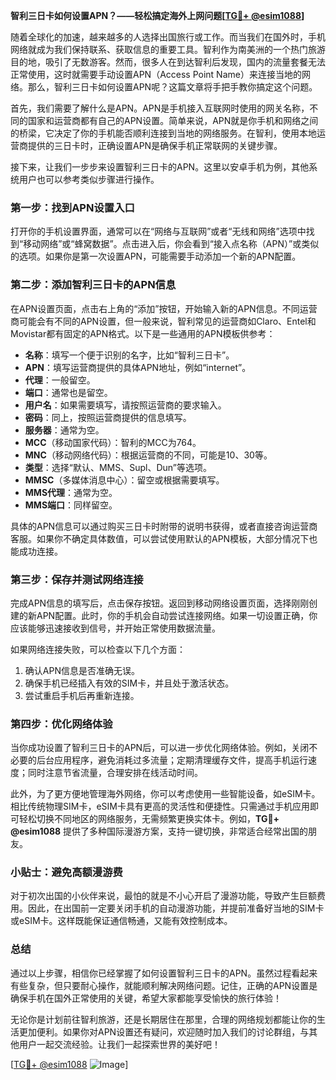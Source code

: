 **智利三日卡如何设置APN？——轻松搞定海外上网问题[[TG💪+ @esim1088](https://t.me/s/esim1088)]**

随着全球化的加速，越来越多的人选择出国旅行或工作。而当我们在国外时，手机网络就成为我们保持联系、获取信息的重要工具。智利作为南美洲的一个热门旅游目的地，吸引了无数游客。然而，很多人在到达智利后发现，国内的流量套餐无法正常使用，这时就需要手动设置APN（Access Point Name）来连接当地的网络。那么，智利三日卡如何设置APN呢？这篇文章将手把手教你搞定这个问题。

首先，我们需要了解什么是APN。APN是手机接入互联网时使用的网关名称，不同的国家和运营商都有自己的APN设置。简单来说，APN就是你手机和网络之间的桥梁，它决定了你的手机能否顺利连接到当地的网络服务。在智利，使用本地运营商提供的三日卡时，正确设置APN是确保手机正常联网的关键步骤。

接下来，让我们一步步来设置智利三日卡的APN。这里以安卓手机为例，其他系统用户也可以参考类似步骤进行操作。

### 第一步：找到APN设置入口

打开你的手机设置界面，通常可以在“网络与互联网”或者“无线和网络”选项中找到“移动网络”或“蜂窝数据”。点击进入后，你会看到“接入点名称（APN）”或类似的选项。如果你是第一次设置APN，可能需要手动添加一个新的APN配置。

### 第二步：添加智利三日卡的APN信息

在APN设置页面，点击右上角的“添加”按钮，开始输入新的APN信息。不同运营商可能会有不同的APN设置，但一般来说，智利常见的运营商如Claro、Entel和Movistar都有固定的APN格式。以下是一些通用的APN模板供参考：

- **名称**：填写一个便于识别的名字，比如“智利三日卡”。
- **APN**：填写运营商提供的具体APN地址，例如“internet”。
- **代理**：一般留空。
- **端口**：通常也是留空。
- **用户名**：如果需要填写，请按照运营商的要求输入。
- **密码**：同上，按照运营商提供的信息填写。
- **服务器**：通常为空。
- **MCC**（移动国家代码）：智利的MCC为764。
- **MNC**（移动网络代码）：根据运营商的不同，可能是10、30等。
- **类型**：选择“默认、MMS、Supl、Dun”等选项。
- **MMSC**（多媒体消息中心）：留空或根据需要填写。
- **MMS代理**：通常为空。
- **MMS端口**：同样留空。

具体的APN信息可以通过购买三日卡时附带的说明书获得，或者直接咨询运营商客服。如果你不确定具体数值，可以尝试使用默认的APN模板，大部分情况下也能成功连接。

### 第三步：保存并测试网络连接

完成APN信息的填写后，点击保存按钮。返回到移动网络设置页面，选择刚刚创建的新APN配置。此时，你的手机会自动尝试连接网络。如果一切设置正确，你应该能够迅速接收到信号，并开始正常使用数据流量。

如果网络连接失败，可以检查以下几个方面：
1. 确认APN信息是否准确无误。
2. 确保手机已经插入有效的SIM卡，并且处于激活状态。
3. 尝试重启手机后再重新连接。

### 第四步：优化网络体验

当你成功设置了智利三日卡的APN后，可以进一步优化网络体验。例如，关闭不必要的后台应用程序，避免消耗过多流量；定期清理缓存文件，提高手机运行速度；同时注意节省流量，合理安排在线活动时间。

此外，为了更方便地管理海外网络，你可以考虑使用一些智能设备，如eSIM卡。相比传统物理SIM卡，eSIM卡具有更高的灵活性和便捷性。只需通过手机应用即可轻松切换不同地区的网络服务，无需频繁更换实体卡。例如，**TG💪+ @esim1088** 提供了多种国际漫游方案，支持一键切换，非常适合经常出国的朋友。

### 小贴士：避免高额漫游费

对于初次出国的小伙伴来说，最怕的就是不小心开启了漫游功能，导致产生巨额费用。因此，在出国前一定要关闭手机的自动漫游功能，并提前准备好当地的SIM卡或eSIM卡。这样既能保证通信畅通，又能有效控制成本。

### 总结

通过以上步骤，相信你已经掌握了如何设置智利三日卡的APN。虽然过程看起来有些复杂，但只要耐心操作，就能顺利解决网络问题。记住，正确的APN设置是确保手机在国外正常使用的关键，希望大家都能享受愉快的旅行体验！

无论你是计划前往智利旅游，还是长期居住在那里，合理的网络规划都能让你的生活更加便利。如果你对APN设置还有疑问，欢迎随时加入我们的讨论群组，与其他用户一起交流经验。让我们一起探索世界的美好吧！

[[TG💪+ @esim1088](https://t.me/s/esim1088) ![Image](https://i.postimg.cc/4NQfJmqS/Snipaste-2025-05-13-00-14-12.png)]